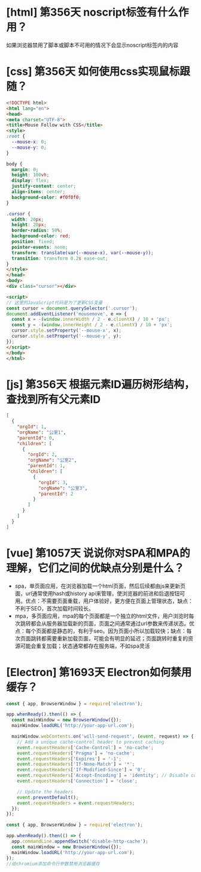 # [html] 第356天 noscript标签有什么作用？

如果浏览器禁用了脚本或脚本不可用的情况下会显示noscript标签内的内容

# [css] 第356天 如何使用css实现鼠标跟随？
```html
<!DOCTYPE html>
<html lang="en">
<head>
<meta charset="UTF-8">
<title>Mouse Follow with CSS</title>
<style>
:root {
  --mouse-x: 0;
  --mouse-y: 0;
}

body {
  margin: 0;
  height: 100vh;
  display: flex;
  justify-content: center;
  align-items: center;
  background-color: #f0f0f0;
}

.cursor {
  width: 20px;
  height: 20px;
  border-radius: 50%;
  background-color: red;
  position: fixed;
  pointer-events: none;
  transform: translate(var(--mouse-x), var(--mouse-y));
  transition: transform 0.2s ease-out;
}
</style>
</head>
<body>
<div class="cursor"></div>

<script>
// 这里的JavaScript代码是为了更新CSS变量
const cursor = document.querySelector('.cursor');
document.addEventListener('mousemove', e => {
  const x = -(window.innerWidth / 2 - e.clientX) / 10 + 'px';
  const y = -(window.innerHeight / 2 - e.clientY) / 10 + 'px';
  cursor.style.setProperty('--mouse-x', x);
  cursor.style.setProperty('--mouse-y', y);
});
</script>
</body>
</html>

```

# [js] 第356天 根据元素ID遍历树形结构，查找到所有父元素ID

```json
[
  {
    "orgId": 1,
    "orgName": "公室1",
    "parentId": 0,
    "children": [
      {
        "orgId": 2,
        "orgName": "公室2",
        "parentId": 1,
        "children": [
          {
            "orgId": 3,
            "orgName": "公室3",
            "parentId": 2
          }
        ]
      }
    ]
  }
]
```

# [vue] 第1057天 说说你对SPA和MPA的理解，它们之间的优缺点分别是什么？

- spa，单页面应用，在浏览器加载一个html页面，然后后续都由js来更新页面，url通常使用hash或history api来管理，使浏览器的前进和后退按钮可用。优点：不需要页面重载，用户体验好，更方便在页面上管理状态，缺点：不利于SEO，首次加载时间较长。
- mpa，多页面应用，mpa的每个页面都是一个独立的html文件，用户浏览时每次跳转都会从服务器加载新的页面，页面之间通常通过url参数来传递状态。优点：每个页面都是静态的，有利于seo。因为页面小所以加载较快；缺点：每次页面跳转都需要重新加载页面，可能会有明显的延迟；页面跳转时重复的资源可能会重复加载；状态通常都存在服务端，不如spa灵活

# [Electron] 第1693天 Electron如何禁用缓存？

```javascript
const { app, BrowserWindow } = require('electron');

app.whenReady().then(() => {
  const mainWindow = new BrowserWindow({});
  mainWindow.loadURL('http://your-app-url.com');

  mainWindow.webContents.on('will-send-request', (event, request) => {
    // Add a unique cache-control header to prevent caching
    event.requestHeaders['Cache-Control'] = 'no-cache';
    event.requestHeaders['Pragma'] = 'no-cache';
    event.requestHeaders['Expires'] = '-1';
    event.requestHeaders['If-None-Match'] = '*';
    event.requestHeaders['If-Modified-Since'] = '0';
    event.requestHeaders['Accept-Encoding'] = 'identity'; // Disable compression
    event.requestHeaders['Connection'] = 'close';

    // Update the headers
    event.preventDefault();
    event.requestHeaders = event.requestHeaders;
  });
});

```
```javascript
const { app, BrowserWindow } = require('electron');

app.whenReady().then(() => {
  app.commandLine.appendSwitch('disable-http-cache');
  const mainWindow = new BrowserWindow({});
  mainWindow.loadURL('http://your-app-url.com');
});
//给chromium添加命令行参数禁用浏览器缓存
```
